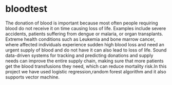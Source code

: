 # bloodtest
The donation of blood is important because most often people requiring blood do not receive it on  time causing loss of life. Examples include severe accidents, patients suffering from dengue or  malaria, or organ transplants. Extreme health conditions such as Leukemia and bone marrow  cancer, where affected individuals experience sudden high blood loss and need an urgent supply  of blood and do not have it can also lead to loss of life. Sound data-driven systems for tracking  and predicting donations and supply needs can improve the entire supply chain, making sure that  more patients get the blood transfusions they need, which can reduce mortality risk.In this project we have used logistic regression,random forest algorithm and it also supports vector machine.
